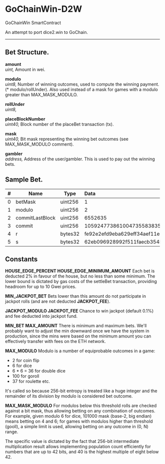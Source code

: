 # GoChainWin-D2W
GoChainWin SmartContract

An attempt to port dice2.win to GoChain.

---

## Bet Structure.

**amount**  
*uint,* Amount in wei.

**modulo**  
*uint8,* Number of winning outcomes, used to compute the winning payment. (* modulo/rollUnder). Also used instead of a mask for games with a modulo greater than MAX_MASK_MODULO.  

**rollUnder**  
*uint8,* 

**placeBlockNumber**  
*uint40,* Block number of the placeBet transaction (tx).

**mask**  
*uint40,* Bit mask representing the winning bet outcomes (see MAX_MASK_MODULO comment).

**gambler**  
*address,* Address of the user/gambler. This is used to pay out the winning bets.

## Sample Bet.

| # | Name            | Type    | Data  |
| - | --------------- | ------- |:----- |
| 0 | betMask         | uint256 | 1
| 1 | modulo          | uint256 | 2
| 2 | commitLastBlock | uint256 | 6552635
| 3 | commit          | uint256 | 105924773861004735583835816423796625830841821263867874621173584848383761270567
| 4 | r               | bytes32 | fe92e2efd9eba629eff34aef11e6fd5e77c15448e6778d20a47aa2da32f9a583
| 5 | s               | bytes32 | 62eb096928992f511faecb354ba24249b0a746d80f0cabf80022b3ec2529291c

## Constants
**HOUSE_EDGE_PERCENT 
HOUSE_EDGE_MINIMUM_AMOUNT** 
Each bet is deducted 2% in favour of the house, but no less than some minimum. The lower bound is dictated by gas costs of the settleBet transaction, providing headroom for up to 10 Gwei prices.

**MIN_JACKPOT_BET** 
Bets lower than this amount do not participate in jackpot rolls (and are not deducted **JACKPOT_FEE**).

**JACKPOT_MODULO 
JACKPOT_FEE** 
Chance to win jackpot (default 0.1%) and fee deducted into jackpot fund.

**MIN_BET 
MAX_AMOUNT** 
There is minimum and maximum bets. We'll probably want to adjust the min downward once we have the system in production, since the mins were based on the minimum amount you can effectively transfer with fees on the ETH network.

**MAX_MODULO** 
Modulo is a number of equiprobable outcomes in a game: 
  - 2 for coin flip 
  - 6 for dice 
  - 6 * 6 = 36 for double dice 
  - 100 for goroll 
  - 37 for roulette 
  etc. 
  
 It's called so because 256-bit entropy is treated like a huge integer and the remainder of its division by modulo is considered bet outcome. 

**MAX_MASK_MODULO** 
For modulos below this threshold rolls are checked against a bit mask, thus allowing betting on any combination of outcomes. For example, given modulo 6 for dice, 101000 mask (base-2, big endian) means betting on 4 and 6; for games with modulos higher than threshold (gooll), a simple limit is used, allowing betting on any outcome in (0, N) range. 
 
The specific value is dictated by the fact that 256-bit intermediate multiplication result allows implementing population count efficiently for numbers that are up to 42 bits, and 40 is the highest multiple of eight below 42. 
